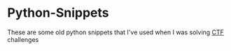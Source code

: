 # Python-Snippets
These are some old python snippets that I've used when I was solving [CTF](https://ctftime.org/ctf-wtf/) challenges
